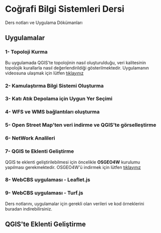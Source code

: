 # Coğrafi Bilgi Sistemleri Dersi 
Ders notları ve Uygulama Dökümanları

## Uygulamalar

### 1- Topoloji Kurma
Bu uygulamada QGIS'te topolojinin nasıl oluşturulduğu, veri kalitesinin topolojik kurallarla nasıl değerlendirildiği gösterilmektedir. Uygulamanın videosuna ulaşmak için lütfen [tıklayınız]()
### 2- Kamulaştırma Bilgi Sistemi Oluşturma

### 3- Katı Atık Depolama için Uygun Yer Seçimi

### 4- WFS ve WMS bağlantıları oluşturma

### 5- Open Street Map'ten veri indirme ve QGIS'te görselleştirme

### 6- NetWork Analileri

### 7- QGIS te Eklenti Geliştirme

QGIS te eklenti geliştirilebilmesi için öncelikle **OSGEO4W** kurulumu yapılması gerekmektedir. OSGEO4W'ü indirmek için lütfen [tıklayınız](https://qgis.org/tr/site/forusers/download.html)

### 8- WebCBS uygulaması - Leaflet.js

### 9- WebCBS uygulaması - Turf.js

Ders notlarını, uygulamalar için gerekli olan verileri ve kod örneklerini buradan indirebilirsiniz.

## QGIS'te Eklenti Geliştirme 

